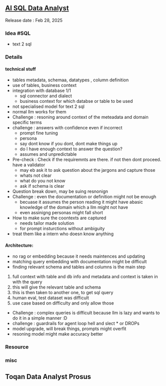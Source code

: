 ## [AI SQL Data Analyst](https://youtu.be/hwgoNmyCGhQ)
Release date :  Feb 28, 2025
### Idea #SQL
- text 2 sql

### Details
#### technical stuff
- tables metadata, schemaa, datatypes , column definition
- use of tables, business context
- integration with database 1/1 
    - sql connector and dialect
    - business context for which databse or table to be used
- not specialised model for text 2 sql
- normal llm works for them
- Challenge : resoning around context of the meteadata and domain specific terms
- challenge : answers with confidence even if incorrect
    - prompt fine tuning
    - persona
    - say dont know if you dont, dont make things up
    - do I have enough context to answer the question?
    - assumes and unpredictable
- Pre-check : Check if the requiremnts are there. if not then dont proceed. have a validator
    - may eb ask it to ask question about the jargons and capture those
    - whats not clear
    - what do you not know
    - ask if schema is clear
- Question break down, may be suing resnonign
- Challenge : even the documentation or definition might not be enough
    - becuase it assumes the person reading it might have abasic knowledge of the domain which a llm might not have
    - even assinigng personas might fall short
- How to make sure the coontexts are captured
    - needs tailor made solution
    - for prompt insturctions without ambiguity
- treat them like a intern who doesn know anything
#### Architecture:
- no rag or embedding because it needs maintences and updating
- matching query embedding with documentation might be difficult
- finding relevant schema and tables and columns is the main step
1. full context with table and db info and metadata and context is taken in with the query
2. this will give the relevant table and schema
3. this is then taken to another one, to get sql query
4. human eval, test dataset was difficult
5. use case based on difficulty and only allow those

- Challenge : complex queries is difficult because llm is lazy and wants to do it in a simple manner :D
- challenge : guardrails for agent loop hell and slect * or DROPs
- model upgrade, will break things, prompts might overfit
- resoning model might make accuracy better


### Resource


### misc
Toqan Data Analyst
Prosus
---

